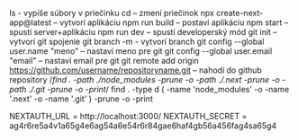 ls - vypíše súbory v priečinku
cd – zmení priečinok
npx create-next-app@latest – vytvorí aplikáciu
npm run build – postaví aplikáciu
npm start – spustí server+aplikáciu
npm run dev – spustí developerský mód
git init – vytvorí git spojenie
git branch -m <name> - vytvorí branch
git config --global user.name "meno" – nastaví meno pre git
git config --global user.email "email" – nastaví email pre git
git remote add origin https://github.com/username/repositoryname.git – nahodí do github repository
/*find . -path ./node_modules -prune -o -path ./.next -prune -o -path ./.git -prune -o -print*/
find . -type d \( -name 'node_modules' -o -name '.next' -o -name '.git' \) -prune -o -print

NEXTAUTH_URL = http://localhost:3000/
NEXTAUTH_SECRET = ag4r6re5a4v1a65g4e6ag54a6e54r6r84gae6haf4gb56a456fag4sa65g4